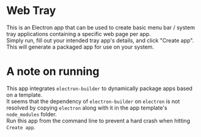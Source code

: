 # Web Tray
This is an Electron app that can be used to create basic menu bar / system tray applications
containing a specific web page per app.  
Simply run, fill out your intended tray app's details, and click "Create app". This will generate
a packaged app for use on your system.

# A note on running
This app integrates `electron-builder` to dynamically package apps based on a template.  
It seems that the dependency of `electron-builder` on `electron` is not resolved by copying `electron` along with it in the app template's `node_modules` folder.  
Run this app from the command line to prevent a hard crash when hitting `Create app`.
